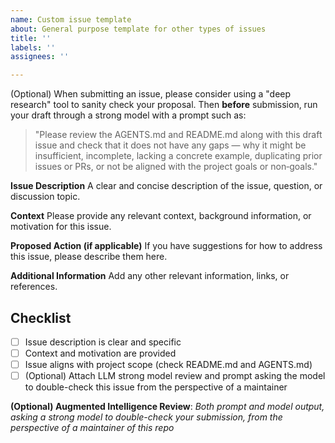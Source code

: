 ```yaml
---
name: Custom issue template
about: General purpose template for other types of issues
title: ''
labels: ''
assignees: ''

---
```


(Optional) When submitting an issue, please consider using a "deep research" tool to sanity check your proposal. Then **before** submission, run your draft through a strong model with a prompt such as:

> "Please review the AGENTS.md and README.md along with this draft issue and check that it does not have any gaps — why it might be insufficient, incomplete, lacking a concrete example, duplicating prior issues or PRs, or not be aligned with the project goals or non‑goals."

**Issue Description**
A clear and concise description of the issue, question, or discussion topic.

**Context**
Please provide any relevant context, background information, or motivation for this issue.

**Proposed Action (if applicable)**
If you have suggestions for how to address this issue, please describe them here.

**Additional Information**
Add any other relevant information, links, or references.

## Checklist

- [ ] Issue description is clear and specific
- [ ] Context and motivation are provided
- [ ] Issue aligns with project scope (check README.md and AGENTS.md)
- [ ] (Optional) Attach LLM strong model review and prompt asking the model to double-check this issue from the perspective of a maintainer

**(Optional) Augmented Intelligence Review**: 
*Both prompt and model output, asking a strong model to double-check your submission, from the perspective of a maintainer of this repo*


